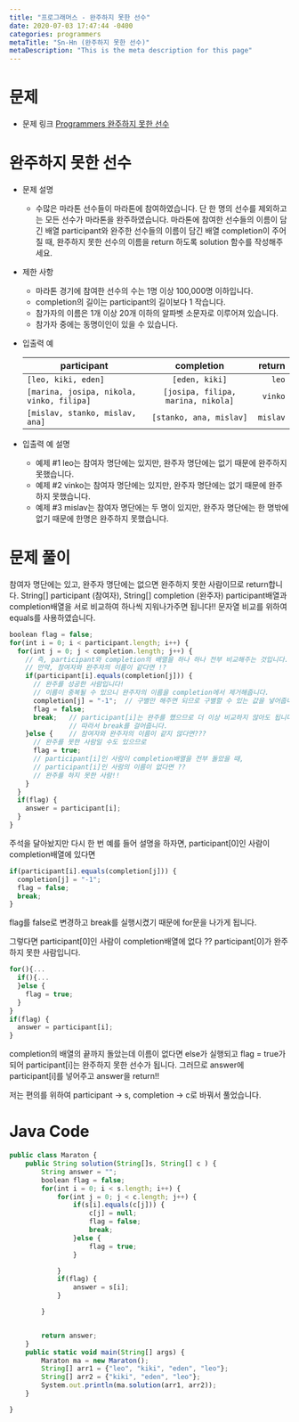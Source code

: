 ```yaml
---
title: "프로그래머스 - 완주하지 못한 선수"
date: 2020-07-03 17:47:44 -0400
categories: programmers
metaTitle: "Sn-Hn (완주하지 못한 선수)"
metaDescription: "This is the meta description for this page"
---
```


# 문제
- 문제 링크
  [Programmers 완주하지 못한 선수](https://programmers.co.kr/learn/courses/30/lessons/42576)

# 완주하지 못한 선수
- 문제 설명
  - 수많은 마라톤 선수들이 마라톤에 참여하였습니다. 단 한 명의 선수를 제외하고는 모든 선수가 마라톤을 완주하였습니다.
    마라톤에 참여한 선수들의 이름이 담긴 배열 participant와 완주한 선수들의 이름이 담긴 배열 completion이 주어질 때,
    완주하지 못한 선수의 이름을 return 하도록 solution 함수를 작성해주세요.
- 제한 사항
  - 마라톤 경기에 참여한 선수의 수는 1명 이상 100,000명 이하입니다.
  - completion의 길이는 participant의 길이보다 1 작습니다.
  - 참가자의 이름은 1개 이상 20개 이하의 알파벳 소문자로 이루어져 있습니다.
  - 참가자 중에는 동명이인이 있을 수 있습니다.

- 입출력 예

  participant | completion | return
  ---|:---:|---:
  `[leo, kiki, eden]` | `[eden, kiki]` | `leo`
  `[marina, josipa, nikola, vinko, filipa]` | `[josipa, filipa, marina, nikola]` | `vinko`
  `[mislav, stanko, mislav, ana]` | `[stanko, ana, mislav]` | `mislav`


- 입출력 예 설명
  - 예제 #1
    leo는 참여자 명단에는 있지만, 완주자 명단에는 없기 때문에 완주하지 못했습니다.
  - 예제 #2
    vinko는 참여자 명단에는 있지만, 완주자 명단에는 없기 때문에 완주하지 못했습니다.
  - 예제 #3
    mislav는 참여자 명단에는 두 명이 있지만, 완주자 명단에는 한 명밖에 없기 때문에 한명은 완주하지 못했습니다.

# 문제 풀이
참여자 명단에는 있고, 완주자 명단에는 없으면 완주하지 못한 사람이므로 return합니다.
String[] participant (참여자), String[] completion (완주자)
participant배열과 completion배열을 서로 비교하여 하나씩 지워나가주면 됩니다!!
문자열 비교를 위하여 equals를 사용하였습니다.
``` javascript
boolean flag = false;
for(int i = 0; i < participant.length; i++) {
  for(int j = 0; j < completion.length; j++) {
    // 즉, participant와 completion의 배열을 하나 하나 전부 비교해주는 것입니다.
    // 만약, 참여자와 완주자의 이름이 같다면 !?
    if(participant[i].equals(completion[j])) {
      // 완주를 성공한 사람입니다!
      // 이름이 중복될 수 있으니 완주자의 이름을 completion에서 제거해줍니다.
      completion[j] = "-1";  // 구별만 해주면 되므로 구별할 수 있는 값을 넣어줍니다.
      flag = false;
      break;   // participant[i]는 완주를 했으므로 더 이상 비교하지 않아도 됩니다.
               // 따라서 break를 걸어줍니다.
    }else {    // 참여자와 완주자의 이름이 같지 않다면???
      // 완주를 못한 사람일 수도 있으므로
      flag = true;
      // participant[i]인 사람이 completion배열을 전부 돌았을 때,
      // participant[i]인 사람의 이름이 없다면 ??
      // 완주를 하지 못한 사람!!
    }
  }
  if(flag) {
    answer = participant[i];
  }
}
```
주석을 달아놨지만 다시 한 번 예를 들어 설명을 하자면,
participant[0]인 사람이 completion배열에 있다면

``` javascript
if(participant[i].equals(completion[j])) {
  completion[j] = "-1";
  flag = false;
  break;
}
```
flag를 false로 변경하고 break를 실행시켰기 때문에 for문을 나가게 됩니다.

그렇다면 participant[0]인 사람이 completion배열에 없다 ??
participant[0]가 완주하지 못한 사람입니다.

``` javascript
for(){...
  if(){...
  }else {
    flag = true;
  }
}
if(flag) {
  answer = participant[i];
}
```
completion의 배열의 끝까지 돌았는데 이름이 없다면 else가 실행되고
flag = true가 되어 participant[i]는 완주하지 못한 선수가 됩니다.
그러므로 answer에 participant[i]를 넣어주고 answer을 return!!

저는 편의를 위하여 participant -> s, completion -> c로 바꿔서 풀었습니다.
# Java Code
``` javascript
public class Maraton {
	public String solution(String[]s, String[] c ) {
		String answer = "";
		boolean flag = false;
		for(int i = 0; i < s.length; i++) {
			for(int j = 0; j < c.length; j++) {
				if(s[i].equals(c[j])) {
					c[j] = null;
					flag = false;
					break;
				}else {
					flag = true;
				}

			}
			if(flag) {
				answer = s[i];
			}

		}


		return answer;
	}
	public static void main(String[] args) {
		Maraton ma = new Maraton();
		String[] arr1 = {"leo", "kiki", "eden", "leo"};
		String[] arr2 = {"kiki", "eden", "leo"};
		System.out.println(ma.solution(arr1, arr2));
	}

}
```
